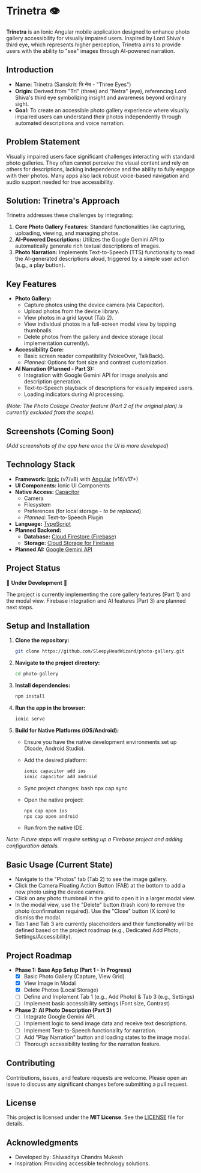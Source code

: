 # Trinetra 👁️

**Trinetra** is an Ionic Angular mobile application designed to enhance photo gallery accessibility for visually impaired users. Inspired by Lord Shiva's third eye, which represents higher perception, Trinetra aims to provide users with the ability to "see" images through AI-powered narration.

## Introduction

*   **Name:** Trinetra (Sanskrit: त्रि नेत्र - "Three Eyes")
*   **Origin:** Derived from "Tri" (three) and "Netra" (eye), referencing Lord Shiva's third eye symbolizing insight and awareness beyond ordinary sight.
*   **Goal:** To create an accessible photo gallery experience where visually impaired users can understand their photos independently through automated descriptions and voice narration.

## Problem Statement

Visually impaired users face significant challenges interacting with standard photo galleries. They often cannot perceive the visual content and rely on others for descriptions, lacking independence and the ability to fully engage with their photos. Many apps also lack robust voice-based navigation and audio support needed for true accessibility.

## Solution: Trinetra's Approach

Trinetra addresses these challenges by integrating:

1.  **Core Photo Gallery Features:** Standard functionalities like capturing, uploading, viewing, and managing photos.
2.  **AI-Powered Descriptions:** Utilizes the Google Gemini API to automatically generate rich textual descriptions of images.
3.  **Photo Narration:** Implements Text-to-Speech (TTS) functionality to read the AI-generated descriptions aloud, triggered by a simple user action (e.g., a play button).

## Key Features

*   **Photo Gallery:**
    *   Capture photos using the device camera (via Capacitor).
    *   Upload photos from the device library.
    *   View photos in a grid layout (Tab 2).
    *   View individual photos in a full-screen modal view by tapping thumbnails.
    *   Delete photos from the gallery and device storage (local implementation currently).
*   **Accessibility Core:**
    *   Basic screen reader compatibility (VoiceOver, TalkBack).
    *   *Planned:* Options for font size and contrast customization.
*   **AI Narration (Planned - Part 3):**
    *   Integration with Google Gemini API for image analysis and description generation.
    *   Text-to-Speech playback of descriptions for visually impaired users.
    *   Loading indicators during AI processing.

*(Note: The Photo Collage Creator feature (Part 2 of the original plan) is currently excluded from the scope).*

## Screenshots (Coming Soon)

*(Add screenshots of the app here once the UI is more developed)*

## Technology Stack

*   **Framework:** [Ionic](https://ionicframework.com/) (v7/v8) with [Angular](https://angular.io/) (v16/v17+)
*   **UI Components:** Ionic UI Components
*   **Native Access:** [Capacitor](https://capacitorjs.com/)
    *   Camera
    *   Filesystem
    *   Preferences (for local storage - *to be replaced*)
    *   *Planned:* Text-to-Speech Plugin
*   **Language:** [TypeScript](https://www.typescriptlang.org/)
*   **Planned Backend:**
    *   **Database:** [Cloud Firestore (Firebase)](https://firebase.google.com/products/firestore)
    *   **Storage:** [Cloud Storage for Firebase](https://firebase.google.com/products/storage)
*   **Planned AI:** [Google Gemini API](https://ai.google.dev/)

## Project Status

🚧 **Under Development** 🚧

The project is currently implementing the core gallery features (Part 1) and the modal view. Firebase integration and AI features (Part 3) are planned next steps.

## Setup and Installation

1.  **Clone the repository:**
    ```bash
    git clone https://github.com/SleepyHeadWizard/photo-gallery.git
    ```
2.  **Navigate to the project directory:**
    ```bash
    cd photo-gallery
    ```
3.  **Install dependencies:**
    ```bash
    npm install
    ```
4.  **Run the app in the browser:**
    ```bash
    ionic serve
    ```
5.  **Build for Native Platforms (iOS/Android):**
    *   Ensure you have the native development environments set up (Xcode, Android Studio).
    *   Add the desired platform:
        ```bash
        ionic capacitor add ios
        ionic capacitor add android
        ```
    *   Sync project changes:
        bash
        npx cap sync
        
    *   Open the native project:
        ```bash
        npx cap open ios
        npx cap open android
        ```
    *   Run from the native IDE.

*Note: Future steps will require setting up a Firebase project and adding configuration details.*

## Basic Usage (Current State)

*   Navigate to the "Photos" tab (Tab 2) to see the image gallery.
*   Click the Camera Floating Action Button (FAB) at the bottom to add a new photo using the device camera.
*   Click on any photo thumbnail in the grid to open it in a larger modal view.
*   In the modal view, use the "Delete" button (trash icon) to remove the photo (confirmation required). Use the "Close" button (X icon) to dismiss the modal.
*   Tab 1 and Tab 3 are currently placeholders and their functionality will be defined based on the project roadmap (e.g., Dedicated Add Photo, Settings/Accessibility).

## Project Roadmap

*   **Phase 1: Base App Setup (Part 1 - In Progress)**
    *   [x] Basic Photo Gallery (Capture, View Grid)
    *   [x] View Image in Modal
    *   [x] Delete Photos (Local Storage)
    *   [ ] Define and Implement Tab 1 (e.g., Add Photo) & Tab 3 (e.g., Settings)
    *   [ ] Implement basic accessibility settings (Font size, Contrast)

*   **Phase 2: AI Photo Description (Part 3)**
    *   [ ] Integrate Google Gemini API.
    *   [ ] Implement logic to send image data and receive text descriptions.
    *   [ ] Implement Text-to-Speech functionality for narration.
    *   [ ] Add "Play Narration" button and loading states to the image modal.
    *   [ ] Thorough accessibility testing for the narration feature.

## Contributing

Contributions, issues, and feature requests are welcome. Please open an issue to discuss any significant changes before submitting a pull request.

## License

This project is licensed under the **MIT License**. See the [LICENSE](LICENSE.md) file for details.

## Acknowledgments

*   Developed by: Shiwaditya Chandra Mukesh 
*   Inspiration: Providing accessible technology solutions.

